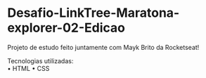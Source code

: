 # Desafio-LinkTree-Maratona-explorer-02-Edicao

Projeto de estudo feito juntamente com Mayk Brito da Rocketseat!

Tecnologias utilizadas:</br>
  • HTML
  • CSS
